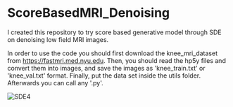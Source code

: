 # ScoreBasedMRI_Denoising
I created this repository to try score based generative model through SDE on denoising low field MRI images.

In order to use the code you should first download the knee_mri_dataset from https://fastmri.med.nyu.edu. Then, you should read the hp5y files and convert them into images, and
save the images as 'knee_train.txt' or 'knee_val.txt' format. Finally, put the data set inside the utils folder. Afterwards you can call any '.py'.

![SDE4](https://user-images.githubusercontent.com/57258163/173050446-fe11729e-55c3-48ba-bf30-2fc8dc433334.gif)

